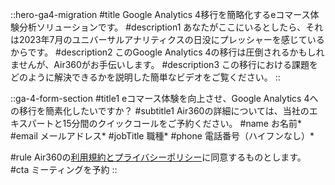 ::hero-ga4-migration
#title
Google Analytics 4移行を簡略化するeコマース体験分析ソリューションです。
#description1
あなたがここにいるとしたら、それは2023年7月のユニバーサルアナリティクスの日没にプレッシャーを感じているからです。
#description2
このGoogle Analytics 4の移行は圧倒されるかもしれませんが、Air360がお手伝いします。
#description3
この移行における課題をどのように解決できるかを説明した簡単なビデオをご覧ください。
::

::ga-4-form-section
#title1
eコマース体験を向上させ、Google Analytics 4への移行を簡素化したいですか？
#subtitle1
Air360の詳細については、当社のエキスパートと15分間のクイックコールをご予約ください。
#name
お名前*
#email
メールアドレス*
#jobTitle
職種*
#phone
電話番号（ハイフンなし）*

#rule
Air360の<span class="text-primary-600 hover:underline">[利用規約とプライバシーポリシー](/privacy-policy)</span>に同意するものとします。
#cta
ミーティングを予約
::
